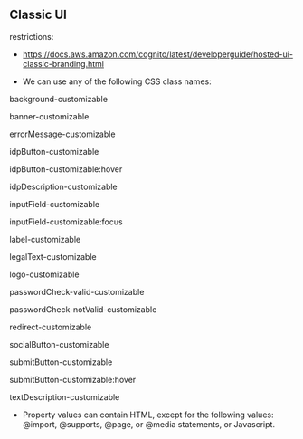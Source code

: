 ## Classic UI

restrictions:

- https://docs.aws.amazon.com/cognito/latest/developerguide/hosted-ui-classic-branding.html


- We can use any of the following CSS class names:

background-customizable

banner-customizable

errorMessage-customizable

idpButton-customizable

idpButton-customizable:hover

idpDescription-customizable

inputField-customizable

inputField-customizable:focus

label-customizable

legalText-customizable

logo-customizable

passwordCheck-valid-customizable

passwordCheck-notValid-customizable

redirect-customizable

socialButton-customizable

submitButton-customizable

submitButton-customizable:hover

textDescription-customizable

- Property values can contain HTML, except for the following values: @import, @supports, @page, or @media statements, or Javascript.

